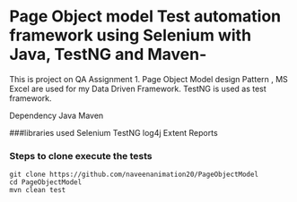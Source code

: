 # Page Object model Test automation framework using Selenium with Java, TestNG and Maven-
This is project on QA Assignment 1. Page Object Model design Pattern , MS Excel are used for my Data Driven Framework. 
TestNG is used as test framework.

Dependency
Java
Maven

###libraries used
Selenium
TestNG
log4j
Extent Reports

### Steps to clone execute the tests
```
git clone https://github.com/naveenanimation20/PageObjectModel
cd PageObjectModel
mvn clean test
```
